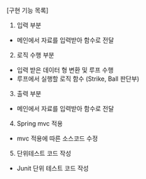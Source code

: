 [구현 기능 목록]
 1. 입력 부분 
  - 메인에서 자료를 입력받아 함수로 전달
 2. 로직 수행 부분
  - 입력 받은 데이터 형 변환 및 루프 수행
  - 루프에서 실행할 로직 함수 (Strike, Ball 판단부)
 3. 출력 부분
  - 메인에서 자료를 입력받아 함수로 전달
 4. Spring mvc 적용
  - mvc 적용에 따른 소스코드 수정 
 5. 단위테스트 코드 작성
  - Junit 단위 테스트 코드 작성 